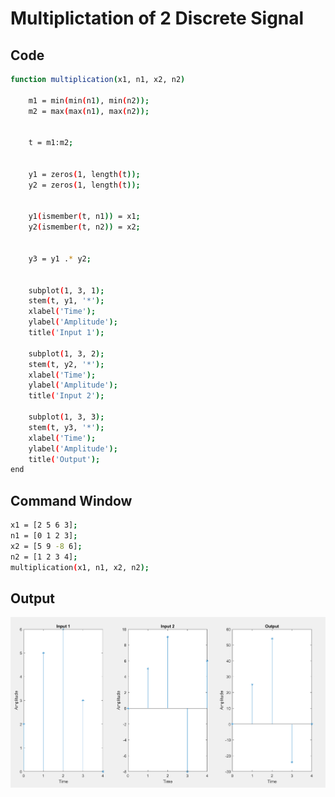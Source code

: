 # Multiplictation of 2 Discrete Signal


## Code 

```bash
function multiplication(x1, n1, x2, n2)
  
    m1 = min(min(n1), min(n2));
    m2 = max(max(n1), max(n2));
    
    
    t = m1:m2;
    

    y1 = zeros(1, length(t));
    y2 = zeros(1, length(t));
    
    
    y1(ismember(t, n1)) = x1;
    y2(ismember(t, n2)) = x2;
    
    
    y3 = y1 .* y2;
    
   
    subplot(1, 3, 1);
    stem(t, y1, '*');
    xlabel('Time');
    ylabel('Amplitude');
    title('Input 1');

    subplot(1, 3, 2);
    stem(t, y2, '*');
    xlabel('Time');
    ylabel('Amplitude');
    title('Input 2');

    subplot(1, 3, 3);
    stem(t, y3, '*');
    xlabel('Time');
    ylabel('Amplitude');
    title('Output');
end


```

## Command Window

```bash
x1 = [2 5 6 3];
n1 = [0 1 2 3];
x2 = [5 9 -8 6];
n2 = [1 2 3 4];
multiplication(x1, n1, x2, n2);
```

## Output 
<img src='../img/multilabel.png'>